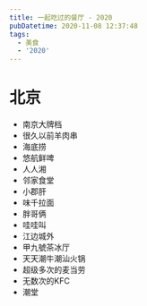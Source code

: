 ```yaml
---
title: 一起吃过的餐厅 - 2020
pubDatetime: 2020-11-08 12:37:48
tags:
  - 美食
  - '2020'
---
```


# 北京

- 南京大牌档
- 很久以前羊肉串
- 海底捞
- 悠航鲜啤
- 人人湘
- 邻家食堂
- 小郡肝
- 味千拉面
- 胖哥俩
- 哇哇叫
- 江边城外
- 甲九號茶冰厅
- 天天潮牛潮汕火锅
- 超级多次的麦当劳
- 无数次的KFC
- 潮堂
